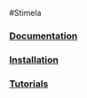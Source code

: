 #Stimela

### [Documentation](https://github.com/SpheMakh/Stimela/wiki)  
### [Installation](https://github.com/SpheMakh/Stimela/wiki/Installation)
### [Tutorials](https://github.com/SpheMakh/Stimela/wiki/Examples)  

